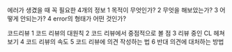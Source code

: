 에러가 생겼을 때 꼭 필요한 4개의 정보
1 목적이 무엇인가?
2 무엇을 해보았는가?
3 어떻게 안되는가?
4 error의 형태가 어떤 것인가?

코드리뷰
1 코드 리뷰의 대원칙
2 코드 리뷰에서 중점적으로 볼 점
3 리뷰 중인 CL 헤쳐보기
4 코드 리뷰의 속도
5 코드 리뷰에 의견 작성하는 법
6 반대 의견에 대처하는 방법